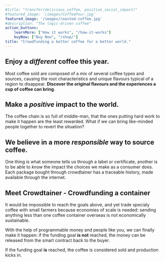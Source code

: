 ```yaml
---
#title: "transfer(delicious_coffee, positive_social_impact)"
#featured_image: '/images/CoffeePour.jpg'
featured_image: '/images/roasted-coffee.jpg'
#description: "The logic-driven coffee"
action_buttons:
    learnMore: ["How it works", "/how-it-works"]
    buyNow: ["Buy Now", "/shop/"]
title: "Crowdfunding a better coffee for a better world."
---
```


## Enjoy a *different* coffee this year.

Most coffee sold are composed of a mix of several coffee types and sources, causing the root characteristics and unique flavours typical of a region to disappear.
**Discover the original flavours and the experiences a cup of coffee can bring**.

## Make a *positive* impact to the world.

The coffee chain is so full of middle-man, that the ones putting hard work to make it happen are the least rewarded. What if we can bring like-minded people together to revert the situation?

## We believe in a more *responsible* way to source coffee.

One thing is what someone tells us through a label or certificate, another is to be able to *know* the impact the choices we make as a consumer does. Each package bought through crowdtainer has a traceable history, made available through the internet.

## Meet Crowdtainer - Crowdfunding a container

It would be impossible to reach the goals above, and yet trade specialy coffee with small farmers because economies of scale is needed: sending anything less than one coffee container overseas is not economically sustainable.

With the help of programmable money and people like you, we can finally make it happen: if the funding goal **is not** reached, the money can be released from the smart contract back to the buyer.

If the funding goal **is** reached, the coffee is considered sold and production kicks in.
